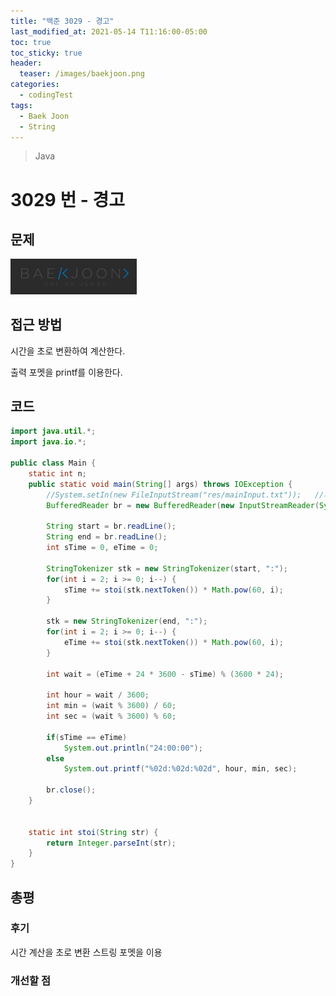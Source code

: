 ```yaml
---
title: "백준 3029 - 경고"
last_modified_at: 2021-05-14 T11:16:00-05:00
toc: true
toc_sticky: true
header:
  teaser: /images/baekjoon.png
categories:
  - codingTest
tags:
  - Baek Joon
  - String
---
```


> Java

# 3029 번 - 경고

## 문제

[<img src="/images/baekjoon.png" width="40%" height="40%">](https://www.acmicpc.net/problem/3029)

## 접근 방법

시간을 초로 변환하여 계산한다.

출력 포멧을 printf를 이용한다.

## 코드

```java
import java.util.*;
import java.io.*;

public class Main {
	static int n;
	public static void main(String[] args) throws IOException {
		//System.setIn(new FileInputStream("res/mainInput.txt"));	//제출 할 때 주석해야함
		BufferedReader br = new BufferedReader(new InputStreamReader(System.in));

    	String start = br.readLine();
    	String end = br.readLine();
    	int sTime = 0, eTime = 0;

    	StringTokenizer stk = new StringTokenizer(start, ":");
    	for(int i = 2; i >= 0; i--) {
    		sTime += stoi(stk.nextToken()) * Math.pow(60, i);
    	}

    	stk = new StringTokenizer(end, ":");
    	for(int i = 2; i >= 0; i--) {
    		eTime += stoi(stk.nextToken()) * Math.pow(60, i);
    	}

    	int wait = (eTime + 24 * 3600 - sTime) % (3600 * 24);

    	int hour = wait / 3600;
    	int min = (wait % 3600) / 60;
    	int sec = (wait % 3600) % 60;

    	if(sTime == eTime)
    		System.out.println("24:00:00");
    	else
    		System.out.printf("%02d:%02d:%02d", hour, min, sec);

    	br.close();
	}


	static int stoi(String str) {
    	return Integer.parseInt(str);
    }
}
```

## 총평

### 후기

시간 계산을 초로 변환
스트링 포멧을 이용

### 개선할 점

<!-- ★
<img src="/images/codingTest/bj/문제번호.PNG" width="40%" height="40%">

-->
